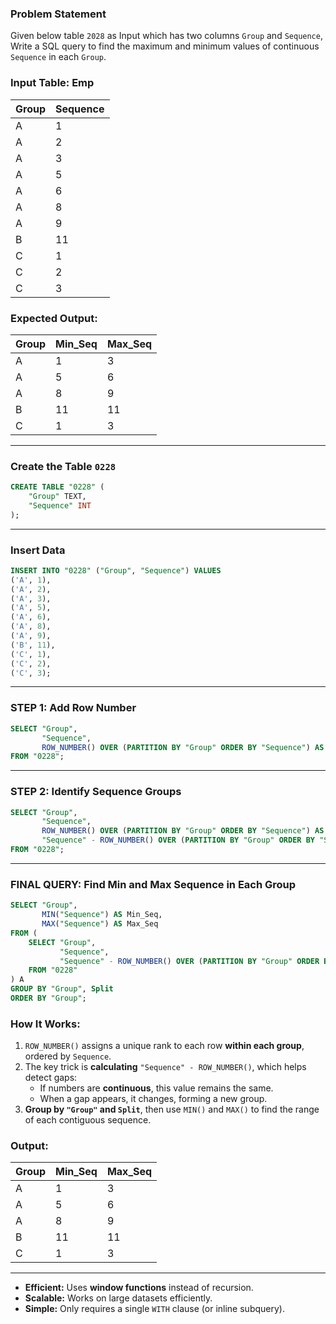 ### Problem Statement

Given below table `2028` as Input which has two columns `Group` and `Sequence`,  
Write a SQL query to find the maximum and minimum values of continuous `Sequence` in each `Group`.

### **Input Table: Emp**

| Group | Sequence |
|-------|---------|
| A     | 1       |
| A     | 2       |
| A     | 3       |
| A     | 5       |
| A     | 6       |
| A     | 8       |
| A     | 9       |
| B     | 11      |
| C     | 1       |
| C     | 2       |
| C     | 3       |

### **Expected Output:**

| Group | Min_Seq | Max_Seq |
|-------|---------|---------|
| A     | 1       | 3       |
| A     | 5       | 6       |
| A     | 8       | 9       |
| B     | 11      | 11      |
| C     | 1       | 3       |

---

### **Create the Table `0228`**  
```sql
CREATE TABLE "0228" (
    "Group" TEXT,
    "Sequence" INT
);
```

---

### **Insert Data**  
```sql
INSERT INTO "0228" ("Group", "Sequence") VALUES
('A', 1), 
('A', 2), 
('A', 3), 
('A', 5), 
('A', 6), 
('A', 8), 
('A', 9), 
('B', 11), 
('C', 1), 
('C', 2), 
('C', 3);
```
---

### **STEP 1: Add Row Number**
```sql
SELECT "Group",
       "Sequence",
       ROW_NUMBER() OVER (PARTITION BY "Group" ORDER BY "Sequence") AS rnk
FROM "0228";
```

---

### **STEP 2: Identify Sequence Groups**
```sql
SELECT "Group",
       "Sequence",
       ROW_NUMBER() OVER (PARTITION BY "Group" ORDER BY "Sequence") AS rnk,
       "Sequence" - ROW_NUMBER() OVER (PARTITION BY "Group" ORDER BY "Sequence") AS Grp_Split
FROM "0228";
```

---

### **FINAL QUERY: Find Min and Max Sequence in Each Group**
```sql
SELECT "Group",
       MIN("Sequence") AS Min_Seq,
       MAX("Sequence") AS Max_Seq
FROM (
    SELECT "Group",
           "Sequence",
           "Sequence" - ROW_NUMBER() OVER (PARTITION BY "Group" ORDER BY "Sequence") AS Split
    FROM "0228"
) A
GROUP BY "Group", Split
ORDER BY "Group";
```

### **How It Works:**
1. `ROW_NUMBER()` assigns a unique rank to each row **within each group**, ordered by `Sequence`.
2. The key trick is **calculating** `"Sequence" - ROW_NUMBER()`, which helps detect gaps:
   - If numbers are **continuous**, this value remains the same.
   - When a gap appears, it changes, forming a new group.
3. **Group by `"Group"` and `Split`**, then use `MIN()` and `MAX()` to find the range of each contiguous sequence.

### **Output:**
| Group | Min_Seq | Max_Seq |
|-------|--------|--------|
| A     | 1      | 3      |
| A     | 5      | 6      |
| A     | 8      | 9      |
| B     | 11     | 11     |
| C     | 1      | 3      |

---
- **Efficient:** Uses **window functions** instead of recursion.
- **Scalable:** Works on large datasets efficiently.
- **Simple:** Only requires a single `WITH` clause (or inline subquery).
